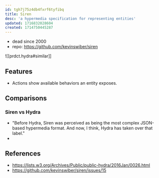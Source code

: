 ```yaml
---
id: tgh7j75z4db4fxrf6tyfibq
title: Siren
desc: 'a hypermedia specification for representing entities'
updated: 1716832028604
created: 1714750445287
---
```


- dead since 2000
- repo: https://github.com/kevinswiber/siren

![[prdct.hydra#similar]]

## Features

- Actions show available behaviors an entity exposes.

## Comparisons

### Siren vs Hydra

- "Before Hydra, Siren was perceived as being the most complex JSON-based hypermedia format.  And now, I think, Hydra has taken over that label."
- 


## References

- https://lists.w3.org/Archives/Public/public-hydra/2016Jan/0026.html
- https://github.com/kevinswiber/siren/issues/15